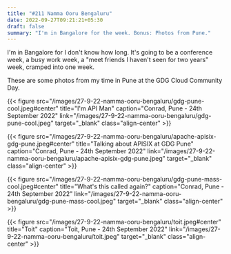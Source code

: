 ```yaml
---
title: "#211 Namma Ooru Bengaluru"
date: 2022-09-27T09:21:21+05:30
draft: false
summary: "I'm in Bangalore for the week. Bonus: Photos from Pune."
---
```


I'm in Bangalore for I don't know how long. It's going to be a conference week, a busy work week, a "meet friends I haven't seen for two years" week, cramped into one week.

These are some photos from my time in Pune at the GDG Cloud Community Day.

{{< figure src="/images/27-9-22-namma-ooru-bengaluru/gdg-pune-cool.jpeg#center" title="I'm API Man" caption="Conrad, Pune - 24th September 2022" link="/images/27-9-22-namma-ooru-bengaluru/gdg-pune-cool.jpeg" target="_blank" class="align-center" >}}

{{< figure src="/images/27-9-22-namma-ooru-bengaluru/apache-apisix-gdg-pune.jpeg#center" title="Talking about APISIX at GDG Pune" caption="Conrad, Pune - 24th September 2022" link="/images/27-9-22-namma-ooru-bengaluru/apache-apisix-gdg-pune.jpeg" target="_blank" class="align-center" >}}

{{< figure src="/images/27-9-22-namma-ooru-bengaluru/gdg-pune-mass-cool.jpeg#center" title="What's this called again?" caption="Conrad, Pune - 24th September 2022" link="/images/27-9-22-namma-ooru-bengaluru/gdg-pune-mass-cool.jpeg" target="_blank" class="align-center" >}}

{{< figure src="/images/27-9-22-namma-ooru-bengaluru/toit.jpeg#center" title="Toit" caption="Toit, Pune - 24th September 2022" link="/images/27-9-22-namma-ooru-bengaluru/toit.jpeg" target="_blank" class="align-center" >}}
